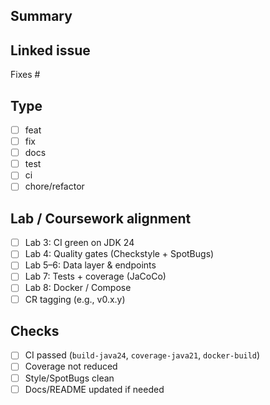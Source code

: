 ## Summary
<!-- What and why -->

## Linked issue
Fixes #<issue-id>

## Type
- [ ] feat
- [ ] fix
- [ ] docs
- [ ] test
- [ ] ci
- [ ] chore/refactor

## Lab / Coursework alignment
- [ ] Lab 3: CI green on JDK 24
- [ ] Lab 4: Quality gates (Checkstyle + SpotBugs)
- [ ] Lab 5–6: Data layer & endpoints
- [ ] Lab 7: Tests + coverage (JaCoCo)
- [ ] Lab 8: Docker / Compose
- [ ] CR tagging (e.g., v0.x.y)

## Checks
- [ ] CI passed (`build-java24`, `coverage-java21`, `docker-build`)
- [ ] Coverage not reduced
- [ ] Style/SpotBugs clean
- [ ] Docs/README updated if needed
